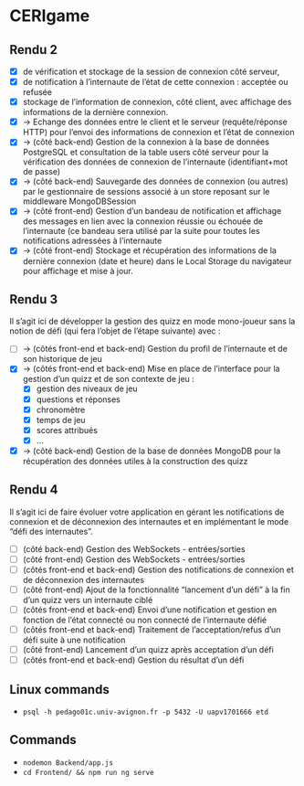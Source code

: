 # CERIgame

## Rendu 2

- [x] de vérification et stockage de la session de connexion côté serveur,
- [x] de notification à l’internaute de l’état de cette connexion : acceptée ou refusée
- [x] stockage de l’information de connexion, côté client, avec affichage des informations de
la dernière connexion.
- [x] → Echange des données entre le client et le serveur (requête/réponse HTTP) pour l’envoi des informations de connexion et l’état de connexion
- [x] → (côté back-end) Gestion de la connexion à la base de données PostgreSQL et consultation de la table users côté serveur pour la vérification des données de connexion de l’internaute (identifiant+mot de passe)
- [x] → (côté back-end) Sauvegarde des données de connexion (ou autres) par le gestionnaire de sessions associé à un store reposant sur le middleware MongoDBSession
- [x] → (côté front-end) Gestion d’un bandeau de notification et affichage des messages en lien avec la connexion réussie ou échouée de l’internaute (ce bandeau sera utilisé par la suite pour toutes les notifications adressées à l’internaute
- [x] → (côté front-end) Stockage et récupération des informations de la dernière connexion (date et heure) dans le Local Storage du navigateur pour affichage et mise à jour.

## Rendu 3

Il s’agit ici de développer la gestion des quizz en mode mono-joueur sans la notion de défi (qui
fera l’objet de l’étape suivante) avec :

- [ ] → (côtés front-end et back-end) Gestion du profil de l’internaute et de son historique de jeu
- [x] → (côtés front-end et back-end) Mise en place de l’interface pour la gestion d’un quizz et de son contexte de jeu :
  - [x] gestion des niveaux de jeu
  - [x] questions et réponses
  - [x] chronomètre
  - [x] temps de jeu
  - [x] scores attribués
  - [x] ...
- [x] → (côté back-end) Gestion de la base de données MongoDB pour la récupération des données utiles à la construction des quizz

## Rendu 4

Il s’agit ici de faire évoluer votre application en gérant les notifications de connexion et de déconnexion des internautes et en implémentant le mode “défi des internautes”.

- [ ] (côté back-end) Gestion des WebSockets - entrées/sorties
- [ ] (côté front-end) Gestion des WebSockets - entrées/sorties
- [ ] (côtés front-end et back-end) Gestion des notifications de connexion et de déconnexion des internautes
- [ ] (côté front-end) Ajout de la fonctionnalité “lancement d’un défi” à la fin d’un quizz vers un internaute ciblé
- [ ] (côtés front-end et back-end) Envoi d’une notification et gestion en fonction de l’état connecté ou non connecté de l’internaute défié
- [ ] (côtés front-end et back-end) Traitement de l’acceptation/refus d’un défi suite à une notification
- [ ] (côté front-end) Lancement d’un quizz après acceptation d’un défi
- [ ] (côtés front-end et back-end) Gestion du résultat d’un défi

## Linux commands

* `psql -h pedago01c.univ-avignon.fr -p 5432 -U uapv1701666 etd`

## Commands

* `nodemon Backend/app.js`
* `cd Frontend/ && npm run ng serve`
